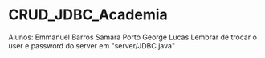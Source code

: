 # CRUD_JDBC_Academia
Alunos:
  Emmanuel Barros
  Samara Porto
  George Lucas
Lembrar de trocar o user e password do server em "server/JDBC.java"
